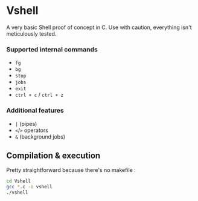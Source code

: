 # Vshell
A very basic Shell proof of concept in C. Use with caution, everything isn't meticulously tested.<br>
### Supported internal commands  
- `fg`
- `bg`
- `stop`
- `jobs`
- `exit`
- `ctrl + c` / `ctrl + z`
### Additional features
- `|` (pipes)
- `<`/`>` operators 
- `&` (background jobs)

## Compilation & execution
Pretty straightforward because there's no makefile :
```sh
cd Vshell
gcc *.c -o vshell
./vshell
```

